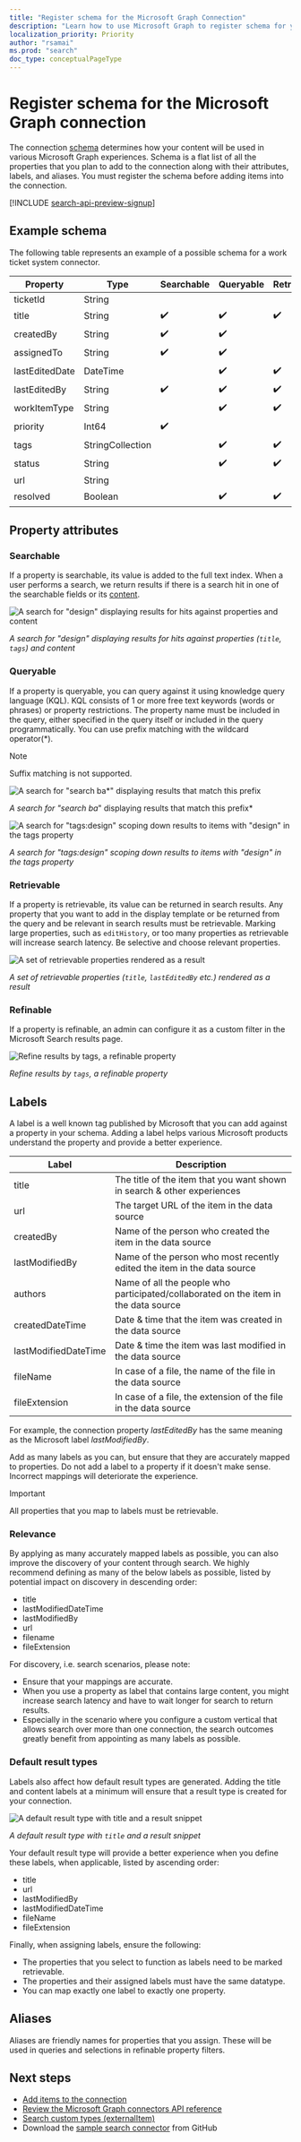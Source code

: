 ```yaml
---
title: "Register schema for the Microsoft Graph Connection"
description: "Learn how to use Microsoft Graph to register schema for your Microsoft Graph connection"
localization_priority: Priority
author: "rsamai"
ms.prod: "search"
doc_type: conceptualPageType
---
```


# Register schema for the Microsoft Graph connection

The connection [schema](/graph/api/resources/schema?view=graph-rest-beta&preserve-view=true) determines how your content will be used in various Microsoft Graph experiences. Schema is a flat list of all the properties that you plan to add to the connection along with their attributes, labels, and aliases. You must register the schema before adding items into the connection.

[!INCLUDE [search-api-preview-signup](../includes/search-api-preview-signup.md)]

## Example schema

The following table represents an example of a possible schema for a work ticket system connector.

| Property       | Type             | Searchable         | Queryable          | Retrievable        | Refinable          | Labels               | Aliases    |
|----------------|------------------|--------------------|--------------------|--------------------|--------------------|----------------------|------------|
| ticketId       | String           |                    |                    |                    |                    |                      | ID         |
| title          | String           | :heavy_check_mark: | :heavy_check_mark: | :heavy_check_mark: |                    | title                |            |
| createdBy      | String           | :heavy_check_mark: | :heavy_check_mark: |                    |                    | createdBy            | creator    |
| assignedTo     | String           | :heavy_check_mark: | :heavy_check_mark: |                    |                    |                      |            |
| lastEditedDate | DateTime         |                    | :heavy_check_mark: | :heavy_check_mark: | :heavy_check_mark: | lastModifiedDateTime | editedDate |
| lastEditedBy   | String           | :heavy_check_mark: | :heavy_check_mark: | :heavy_check_mark: |                    | lastModifiedBy       | edited     |
| workItemType   | String           |                    | :heavy_check_mark: | :heavy_check_mark: |                    |                      | ticketType |
| priority       | Int64            | :heavy_check_mark: |                    |                    |                    |                      |            |
| tags           | StringCollection |                    | :heavy_check_mark: | :heavy_check_mark: | :heavy_check_mark: |                      |            |
| status         | String           |                    | :heavy_check_mark: | :heavy_check_mark: |                    |                      |            |
| url            | String           |                    |                    |                    |                    | url                  |            |
| resolved       | Boolean          |                    | :heavy_check_mark: | :heavy_check_mark: |                    |                      |            |

## Property attributes

### Searchable

If a property is searchable, its value is added to the full text index. When a user performs a search, we return results if there is a search hit in one of the searchable fields or its [content](search-index-manage-items.md#content).

<!-- markdownlint-disable MD036 -->
![A search for "design" displaying results for hits against properties and content](./images/search-index-manage-items-schema-1.svg)

*A search for "design" displaying results for hits against properties (`title`, `tags`) and content*

### Queryable

If a property is queryable, you can query against it using knowledge query language (KQL). KQL consists of 1 or more free text keywords (words or phrases) or property restrictions. The property name must be included in the query, either specified in the query itself or included in the query programmatically. You can use prefix matching with the wildcard operator(*).

> [!NOTE]
> Suffix matching is not supported.

![A search for "search ba*" displaying results that match this prefix](./images/search-index-manage-items-schema-2.svg)

*A search for "search ba*" displaying results that match this prefix*

![A search for "tags:design" scoping down results to items with "design" in the tags property](./images/search-index-manage-items-schema-3.svg)

*A search for "tags:design" scoping down results to items with "design" in the tags property*

### Retrievable

If a property is retrievable, its value can be returned in search results. Any property that you want to add in the display template or be returned from the query and be relevant in search results must be retrievable. Marking large properties, such as `editHistory`, or too many properties as retrievable will increase search latency. Be selective and choose relevant properties.

![A set of retrievable properties rendered as a result](./images/search-index-manage-schema-4.svg)

*A set of retrievable properties (`title`, `lastEditedBy` etc.) rendered as a result*

### Refinable

If a property is refinable, an admin can configure it as a custom filter in the Microsoft Search results page.

![Refine results by tags, a refinable property](./images/search-index-manage-schema-5.svg)

*Refine results by `tags`, a refinable property*

## Labels

A label is a well known tag published by Microsoft that you can add against a property in your schema. Adding a label helps various Microsoft products understand the property and provide a better experience.

| Label                 | Description                                                                          |
|---------------------- |------------------------------------------------------------------------------------- |
| title                 | The title of the item that you want shown in search & other experiences              |
| url                   | The target URL of the item in the data source                                        |
| createdBy             | Name of the person who created the item in the data source                           |
| lastModifiedBy        | Name of the person who most recently edited the item in the data source              |
| authors               | Name of all the people who participated/collaborated on the item in the data source  |
| createdDateTime       | Date & time that the item was created in the data source                             |
| lastModifiedDateTime  | Date & time the item was last modified in the data source                            |
| fileName              | In case of a file, the name of the file in the data source                           |
| fileExtension         | In case of a file, the extension of the file in the data source                      |

For example, the connection property *lastEditedBy* has the same meaning as the Microsoft label *lastModifiedBy*.

Add as many labels as you can, but ensure that they are accurately mapped to properties. Do not add a label to a property if it doesn't make sense. Incorrect mappings will deteriorate the experience.

> [!IMPORTANT]
> All properties that you map to labels must be retrievable.

### Relevance

By applying as many accurately mapped labels as possible, you can also improve the discovery of your content through search. We highly recommend defining as many of the below labels as possible, listed by potential impact on discovery in descending order:

- title
- lastModifiedDateTime
- lastModifiedBy
- url
- filename
- fileExtension

For discovery, i.e. search scenarios, please note:

- Ensure that your mappings are accurate.
- When you use a property as label that contains large content, you might increase search latency and have to wait longer for search to return results.
- Especially in the scenario where you configure a custom vertical that allows search over more than one connection, the search outcomes greatly benefit from appointing as many labels as possible.

### Default result types

Labels also affect how default result types are generated. Adding the title and content labels at a minimum will ensure that a result type is created for your connection.

![A default result type with title and a result snippet](./images/search-index-manage-schema-6.svg)

*A default result type with `title` and a result snippet*

Your default result type will provide a better experience when you define these labels, when applicable, listed by ascending order:

- title
- url
- lastModifiedBy
- lastModifiedDateTime
- fileName
- fileExtension

Finally, when assigning labels, ensure the following:

- The properties that you select to function as labels need to be marked retrievable.
- The properties and their assigned labels must have the same datatype.
- You can map exactly one label to exactly one property.

## Aliases

Aliases are friendly names for properties that you assign. These will be used in queries and selections in refinable property filters.

## Next steps

- [Add items to the connection](/graph/search-index-manage-items)
- [Review the Microsoft Graph connectors API reference](/graph/api/resources/indexing-api-overview?view=graph-rest-beta&preserve-view=true)
- [Search custom types (externalItem)](search-concept-custom-types.md)
- Download the [sample search connector](https://github.com/microsoftgraph/msgraph-search-connector-sample) from GitHub
